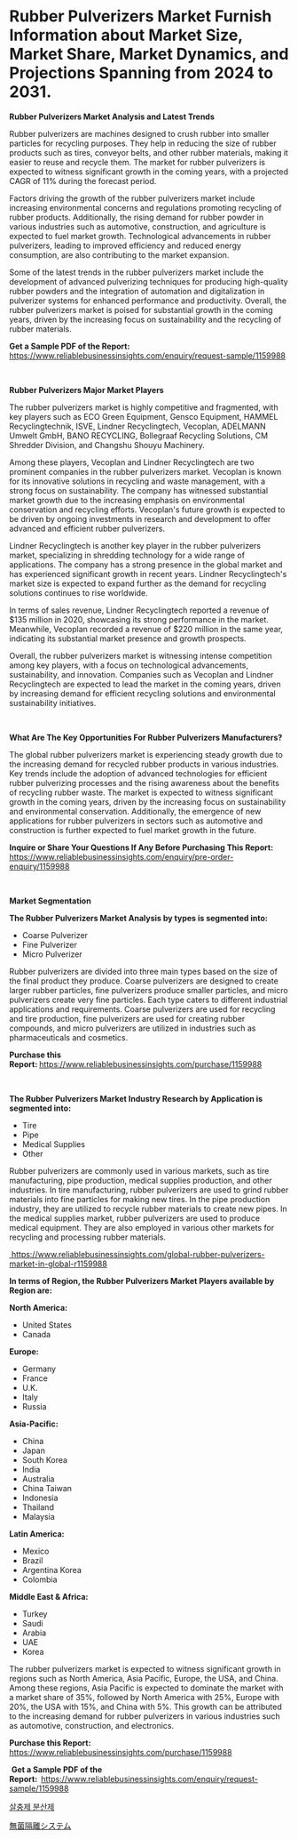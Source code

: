 <p><h1>Rubber Pulverizers Market Furnish Information about Market Size, Market Share, Market Dynamics, and Projections Spanning from 2024 to 2031.</h1></p><p><strong>Rubber Pulverizers Market Analysis and Latest Trends</strong></p>
<p><p>Rubber pulverizers are machines designed to crush rubber into smaller particles for recycling purposes. They help in reducing the size of rubber products such as tires, conveyor belts, and other rubber materials, making it easier to reuse and recycle them. The market for rubber pulverizers is expected to witness significant growth in the coming years, with a projected CAGR of 11% during the forecast period.</p><p>Factors driving the growth of the rubber pulverizers market include increasing environmental concerns and regulations promoting recycling of rubber products. Additionally, the rising demand for rubber powder in various industries such as automotive, construction, and agriculture is expected to fuel market growth. Technological advancements in rubber pulverizers, leading to improved efficiency and reduced energy consumption, are also contributing to the market expansion.</p><p>Some of the latest trends in the rubber pulverizers market include the development of advanced pulverizing techniques for producing high-quality rubber powders and the integration of automation and digitalization in pulverizer systems for enhanced performance and productivity. Overall, the rubber pulverizers market is poised for substantial growth in the coming years, driven by the increasing focus on sustainability and the recycling of rubber materials.</p></p>
<p><strong>Get a Sample PDF of the Report:&nbsp;</strong> <a href="https://www.reliablebusinessinsights.com/enquiry/request-sample/1159988">https://www.reliablebusinessinsights.com/enquiry/request-sample/1159988</a></p>
<p>&nbsp;</p>
<p><strong>Rubber Pulverizers Major Market Players</strong></p>
<p><p>The rubber pulverizers market is highly competitive and fragmented, with key players such as ECO Green Equipment, Gensco Equipment, HAMMEL Recyclingtechnik, ISVE, Lindner Recyclingtech, Vecoplan, ADELMANN Umwelt GmbH, BANO RECYCLING, Bollegraaf Recycling Solutions, CM Shredder Division, and Changshu Shouyu Machinery.</p><p>Among these players, Vecoplan and Lindner Recyclingtech are two prominent companies in the rubber pulverizers market. Vecoplan is known for its innovative solutions in recycling and waste management, with a strong focus on sustainability. The company has witnessed substantial market growth due to the increasing emphasis on environmental conservation and recycling efforts. Vecoplan's future growth is expected to be driven by ongoing investments in research and development to offer advanced and efficient rubber pulverizers.</p><p>Lindner Recyclingtech is another key player in the rubber pulverizers market, specializing in shredding technology for a wide range of applications. The company has a strong presence in the global market and has experienced significant growth in recent years. Lindner Recyclingtech's market size is expected to expand further as the demand for recycling solutions continues to rise worldwide.</p><p>In terms of sales revenue, Lindner Recyclingtech reported a revenue of $135 million in 2020, showcasing its strong performance in the market. Meanwhile, Vecoplan recorded a revenue of $220 million in the same year, indicating its substantial market presence and growth prospects.</p><p>Overall, the rubber pulverizers market is witnessing intense competition among key players, with a focus on technological advancements, sustainability, and innovation. Companies such as Vecoplan and Lindner Recyclingtech are expected to lead the market in the coming years, driven by increasing demand for efficient recycling solutions and environmental sustainability initiatives.</p></p>
<p>&nbsp;</p>
<p><strong>What Are The Key Opportunities For Rubber Pulverizers Manufacturers?</strong></p>
<p><p>The global rubber pulverizers market is experiencing steady growth due to the increasing demand for recycled rubber products in various industries. Key trends include the adoption of advanced technologies for efficient rubber pulverizing processes and the rising awareness about the benefits of recycling rubber waste. The market is expected to witness significant growth in the coming years, driven by the increasing focus on sustainability and environmental conservation. Additionally, the emergence of new applications for rubber pulverizers in sectors such as automotive and construction is further expected to fuel market growth in the future.</p></p>
<p><strong>Inquire or Share Your Questions If Any Before Purchasing This Report:</strong> <a href="https://www.reliablebusinessinsights.com/enquiry/pre-order-enquiry/1159988">https://www.reliablebusinessinsights.com/enquiry/pre-order-enquiry/1159988</a></p>
<p>&nbsp;</p>
<p><strong>Market Segmentation</strong></p>
<p><strong>The Rubber Pulverizers Market Analysis by types is segmented into:</strong></p>
<p><ul><li>Coarse Pulverizer</li><li>Fine Pulverizer</li><li>Micro Pulverizer</li></ul></p>
<p><p>Rubber pulverizers are divided into three main types based on the size of the final product they produce. Coarse pulverizers are designed to create larger rubber particles, fine pulverizers produce smaller particles, and micro pulverizers create very fine particles. Each type caters to different industrial applications and requirements. Coarse pulverizers are used for recycling and tire production, fine pulverizers are used for creating rubber compounds, and micro pulverizers are utilized in industries such as pharmaceuticals and cosmetics.</p></p>
<p><strong>Purchase this Report:&nbsp;</strong><a href="https://www.reliablebusinessinsights.com/purchase/1159988">https://www.reliablebusinessinsights.com/purchase/1159988</a></p>
<p>&nbsp;</p>
<p><strong>The Rubber Pulverizers Market Industry Research by Application is segmented into:</strong></p>
<p><ul><li>Tire</li><li>Pipe</li><li>Medical Supplies</li><li>Other</li></ul></p>
<p><p>Rubber pulverizers are commonly used in various markets, such as tire manufacturing, pipe production, medical supplies production, and other industries. In tire manufacturing, rubber pulverizers are used to grind rubber materials into fine particles for making new tires. In the pipe production industry, they are utilized to recycle rubber materials to create new pipes. In the medical supplies market, rubber pulverizers are used to produce medical equipment. They are also employed in various other markets for recycling and processing rubber materials.</p></p>
<p><a href="https://www.reliablebusinessinsights.com/global-rubber-pulverizers-market-in-global-r1159988">&nbsp;https://www.reliablebusinessinsights.com/global-rubber-pulverizers-market-in-global-r1159988</a></p>
<p><strong>In terms of Region, the Rubber Pulverizers Market Players available by Region are:</strong></p>
<p>
    <p> <strong> North America: </strong>
        <ul>
            <li>United States</li>
            <li>Canada</li>
        </ul>
        </p> 
    <p> <strong> Europe: </strong>
        <ul>
            <li>Germany</li>
            <li>France</li>
            <li>U.K.</li>
            <li>Italy</li>
            <li>Russia</li>
        </ul>
        </p> 
    <p> <strong> Asia-Pacific: </strong>
        <ul>
            <li>China</li>
            <li>Japan</li>
            <li>South Korea</li>
            <li>India</li>
            <li>Australia</li>
            <li>China Taiwan</li>
            <li>Indonesia</li>
            <li>Thailand</li>
            <li>Malaysia</li>
        </ul>
        </p> 
    <p> <strong> Latin America: </strong>
        <ul>
            <li>Mexico</li>
            <li>Brazil</li>
            <li>Argentina Korea</li>
            <li>Colombia</li>
        </ul>
        </p> 
    <p> <strong> Middle East & Africa: </strong>
        <ul>
            <li>Turkey</li>
            <li>Saudi</li>
            <li>Arabia</li>
            <li>UAE</li>
            <li>Korea</li>
        </ul>
    </p>
    </p>
<p><p>The rubber pulverizers market is expected to witness significant growth in regions such as North America, Asia Pacific, Europe, the USA, and China. Among these regions, Asia Pacific is expected to dominate the market with a market share of 35%, followed by North America with 25%, Europe with 20%, the USA with 15%, and China with 5%. This growth can be attributed to the increasing demand for rubber pulverizers in various industries such as automotive, construction, and electronics.</p></p>
<p><strong>Purchase this Report: </strong><a href="https://www.reliablebusinessinsights.com/purchase/1159988">https://www.reliablebusinessinsights.com/purchase/1159988</a></p>
<p>&nbsp;<strong>Get a Sample PDF of the Report:&nbsp;&nbsp;</strong><a href="https://www.reliablebusinessinsights.com/enquiry/request-sample/1159988">https://www.reliablebusinessinsights.com/enquiry/request-sample/1159988</a></p>
<p><strong></strong></p>
<p><p><a href="https://medium.com/@obiemante1922/%EB%86%8D%EC%95%BD-%EB%B6%84%EC%82%B0%EC%A0%9C-%EC%8B%9C%EC%9E%A5-2031%EB%85%84%EA%B9%8C%EC%A7%80%EC%9D%98-%ED%8A%B8%EB%A0%8C%EB%93%9C-%EC%98%88%EC%B8%A1-%EB%B0%8F-%EA%B2%BD%EC%9F%81-%EB%B6%84%EC%84%9D-c884b638f7be">살충제 분산제</a></p><p><a href="https://medium.com/@teridactyl90/%E7%84%A1%E8%8F%8C%E9%9A%94%E9%9B%A2%E3%82%B7%E3%82%B9%E3%83%86%E3%83%A0%E5%B8%82%E5%A0%B4%E3%81%AF-%E5%B8%82%E5%A0%B4%E3%82%B7%E3%82%A7%E3%82%A2-%E3%82%B5%E3%82%A4%E3%82%BA-%E3%81%8A%E3%82%88%E3%81%B32031%E5%B9%B4%E3%81%BE%E3%81%A7%E3%81%AE%E4%BA%88%E6%B8%AC%E3%81%AB%E7%84%A6%E7%82%B9%E3%82%92%E5%BD%93%E3%81%A6%E3%81%A6%E3%81%84%E3%81%BE%E3%81%99-bce65db4192d">無菌隔離システム</a></p></p>
